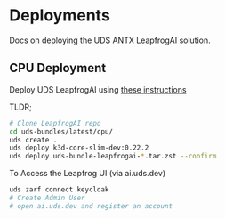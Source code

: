 # Deployments

Docs on deploying the UDS ANTX LeapfrogAI solution.

## CPU Deployment

Deploy UDS LeapfrogAI using [these instructions](https://docs.leapfrog.ai/docs/local-deploy-guide/quick_start/#cpu)

TLDR;

```sh
# Clone LeapfrogAI repo
cd uds-bundles/latest/cpu/
uds create .
uds deploy k3d-core-slim-dev:0.22.2
uds deploy uds-bundle-leapfrogai-*.tar.zst --confirm
```

To Access the Leapfrog UI (via ai.uds.dev)
```sh
uds zarf connect keycloak
# Create Admin User
# open ai.uds.dev and register an account
```